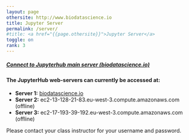 ```yaml
---
layout: page
othersite: http://www.biodatascience.io
title: Jupyter Server
permalink: /server/
#title: <a href="{{page.othersite}}">Jupyter Server</a>
toggle: on
rank: 3
---
```


##### <a href="{{page.othersite}}">Connect to Jupyterhub main server (biodatascience.io)</a>

#### The JupyterHub web-servers can currently be accessed at:
  - **Server 1:** <a href="{{page.othersite}}"> biodatascience.io</a>
  - **Server 2:** ec2-13-128-21-83.eu-west-3.compute.amazonaws.com (offline)
  - **Server 3:** ec2-17-193-39-192.eu-west-3.compute.amazonaws.com (offline)

Please contact your class instructor for your username and password.
